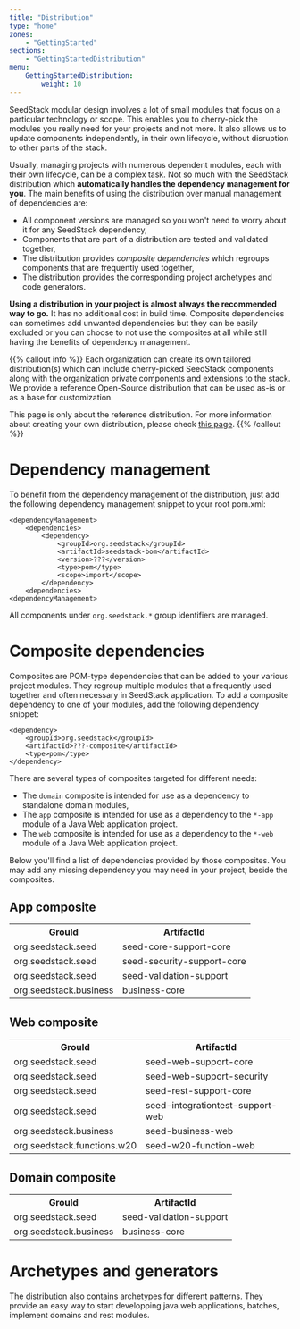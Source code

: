```yaml
---
title: "Distribution"
type: "home"
zones:
    - "GettingStarted"
sections:
    - "GettingStartedDistribution"
menu:
    GettingStartedDistribution:
        weight: 10
---
```


SeedStack modular design involves a lot of small modules that focus on a particular technology or scope. This enables you
to cherry-pick the modules you really need for your projects and not more. It also allows us to update components 
independently, in their own lifecycle, without disruption to other parts of the stack.

Usually, managing projects with numerous dependent modules, each with their own lifecycle, can be a complex task. Not so 
much with the SeedStack distribution which **automatically handles the dependency management for you**. The main benefits of 
using the distribution over manual management of dependencies are:

* All component versions are managed so you won't need to worry about it for any SeedStack dependency,
* Components that are part of a distribution are tested and validated together,
* The distribution provides *composite dependencies* which regroups components that are frequently used together,
* The distribution provides the corresponding project archetypes and code generators.
 
**Using a distribution in your project is almost always the recommended way to go.** It has no additional cost in build
time. Composite dependencies can sometimes add unwanted dependencies but they can be easily excluded or you can choose
to not use the composites at all while still having the benefits of dependency management.

{{% callout info %}}
Each organization can create its own tailored distribution(s) which can include cherry-picked SeedStack components 
along with the organization private components and extensions to the stack. We provide a reference Open-Source 
distribution that can be used as-is or as a base for customization. 

This page is only about the reference distribution. For more information about creating your own distribution, please
check [this page](create-your-own).
{{% /callout %}}

# Dependency management

To benefit from the dependency management of the distribution, just add the following dependency management snippet
to your root pom.xml:

    <dependencyManagement>
        <dependencies>
            <dependency>
                <groupId>org.seedstack</groupId>
                <artifactId>seedstack-bom</artifactId>
                <version>???</version>
                <type>pom</type>
                <scope>import</scope>
            </dependency>
        <dependencies>
    <dependencyManagement>

All components under `org.seedstack.*` group identifiers are managed.

# Composite dependencies

Composites are POM-type dependencies that can be added to your various project modules. They regroup multiple modules 
that a frequently used together and often necessary in SeedStack application. To add a composite dependency to one of
your modules, add the following dependency snippet:

    <dependency>
	    <groupId>org.seedstack</groupId>
		<artifactId>???-composite</artifactId>
		<type>pom</type>
	</dependency>

There are several types of composites targeted for different needs:

* The `domain` composite is intended for use as a dependency to standalone domain modules,
* The `app` composite is intended for use as a dependency to the `*-app` module of a Java Web application project.
* The `web` composite is intended for use as a dependency to the `*-web` module of a Java Web application project.

Below you'll find a list of dependencies provided by those composites. You may add any missing dependency you may need
in your project, beside the composites.

## App composite

<table class="table table-bordered table-striped">
<tr><th>GrouId</th><th>ArtifactId</th></tr>
<tr><td>org.seedstack.seed</td><td>seed-core-support-core</td></tr>
<tr><td>org.seedstack.seed</td><td>seed-security-support-core</td></tr>
<tr><td>org.seedstack.seed</td><td>seed-validation-support</td></tr>
<tr><td>org.seedstack.business</td><td>business-core</td></tr>
</table>

## Web composite

<table class="table table-bordered table-striped">
<tr><th>GrouId</th><th>ArtifactId</th></tr>
<tr><td>org.seedstack.seed</td><td>seed-web-support-core</td></tr>
<tr><td>org.seedstack.seed</td><td>seed-web-support-security</td></tr>
<tr><td>org.seedstack.seed</td><td>seed-rest-support-core</td></tr>
<tr><td>org.seedstack.seed</td><td>seed-integrationtest-support-web</td></tr>
<tr><td>org.seedstack.business</td><td>seed-business-web</td></tr>
<tr><td>org.seedstack.functions.w20</td><td>seed-w20-function-web</td></tr>
</table>

## Domain composite

<table class="table table-bordered table-striped">
<tr><th>GrouId</th><th>ArtifactId</th></tr>
<tr><td>org.seedstack.seed</td><td>seed-validation-support</td></tr>
<tr><td>org.seedstack.business</td><td>business-core</td></tr>
</table>

# Archetypes and generators

The distribution also contains archetypes for different patterns. They provide an easy way to start developping java web applications, batches, implement domains and rest modules.
